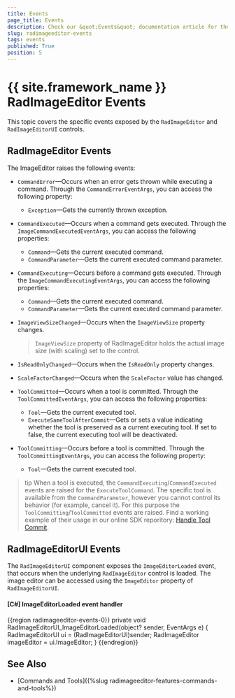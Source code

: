 ```yaml
---
title: Events
page_title: Events
description: Check our &quot;Events&quot; documentation article for the RadImageEditor and RadImageEditorUI {{ site.framework_name }} control.
slug: radimageeditor-events
tags: events
published: True
position: 5
---
```


# {{ site.framework_name }} RadImageEditor Events

This topic covers the specific events exposed by the `RadImageEditor` and `RadImageEditorUI` controls.

## RadImageEditor Events

The ImageEditor raises the following events:

* `CommandError`&mdash;Occurs when an error gets thrown while executing a command. Through the `CommandErrorEventArgs`, you can access the following property:

	* `Exception`&mdash;Gets the currently thrown exception.               

* `CommandExecuted`&mdash;Occurs when a command gets executed. Through the `ImageCommandExecutedEventArgs`, you can access the following properties:
           
	* `Command`&mdash;Gets the current executed command.         
	* `CommandParameter`&mdash;Gets the current executed command parameter.  	
		   
* `CommandExecuting`&mdash;Occurs before a command gets executed. Through the `ImageCommandExecutingEventArgs`, you can access the following properties:
           
	* `Command`&mdash;Gets the current executed command.         
	* `CommandParameter`&mdash;Gets the current executed command parameter.  		                

* `ImageViewSizeChanged`&mdash;Occurs when the `ImageViewSize` property changes.
            
	> `ImageViewSize` property of RadImageEditor holds the actual image size (with scaling) set to the control.                

* `IsReadOnlyChanged`&mdash;Occurs when the `IsReadOnly` property changes.                

* `ScaleFactorChanged`&mdash;Occurs when the `ScaleFactor` value has changed.                 

* `ToolCommitted`&mdash;Occurs when a tool is committed. Through the `ToolCommittedEventArgs`, you can access the following properties:      
      
	* `Tool`&mdash;Gets the current executed tool.
	* `ExecuteSameToolAfterCommit`&mdash;Gets or sets a value indicating whether the tool is preserved as a current executing tool. If set to false, the current executing tool will be deactivated.

* `ToolCommitting`&mdash;Occurs before a tool is committed. Through the `ToolCommittingEventArgs`, you can access the following property:      
      
	* `Tool`&mdash;Gets the current executed tool.

>tip When a tool is executed, the `CommandExecuting`/`CommandExecuted` events are raised for the `ExecuteToolCommand`. The specific tool is available from the `CommandParameter`, however you cannot control its behavior (for example, cancel it). For this purpose the `ToolCommitting`/`ToolCommitted` events are raised. Find a working example of their usage in our online SDK reporitory: [Handle Tool Commit](https://github.com/telerik/xaml-sdk/tree/master/ImageEditor/HandleToolCommit).          

## RadImageEditorUI Events

The `RadImageEditorUI` component exposes the `ImageEditorLoaded` event, that occurs when the underlying `RadImageEditor` control is loaded. The image editor can be accessed using the `ImageEditor` property of `RadImageEditorUI`.

#### __[C#] ImageEditorLoaded event handler__
{{region radimageeditor-events-0}}
	private void RadImageEditorUI_ImageEditorLoaded(object? sender, EventArgs e)
	{
		RadImageEditorUI ui = (RadImageEditorUI)sender;
		RadImageEditor imageEditor = ui.ImageEditor;
	}
{{endregion}}

## See Also  
 * [Commands and Tools]({%slug radimageeditor-features-commands-and-tools%})